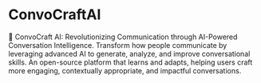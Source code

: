 # ConvoCraftAI
🚀 ConvoCraft AI: Revolutionizing Communication through AI-Powered Conversation Intelligence. Transform how people communicate by leveraging advanced AI to generate, analyze, and improve conversational skills. An open-source platform that learns and adapts, helping users craft more engaging, contextually appropriate, and impactful conversations.

